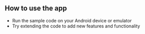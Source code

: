 




## How to use the app
* Run the sample code on your Android device or emulator
* Try extending the code to add new features and functionality

